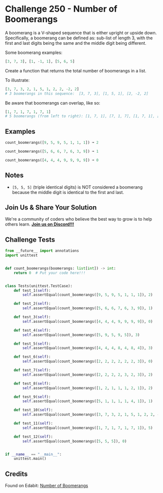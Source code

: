 # Challenge 250 - Number of Boomerangs

A boomerang is a V-shaped sequence that is either upright or upside down. Specifically, a boomerang can be defined as: sub-list of length 3, with the first and last digits being the same and the middle digit being different.

Some boomerang examples:
```python
[3, 7, 3], [1, -1, 1], [5, 6, 5]
```
Create a function that returns the total number of boomerangs in a list.

To illustrate:
```python
[3, 7, 3, 2, 1, 5, 1, 2, 2, -2, 2]
# 3 boomerangs in this sequence:  [3, 7, 3], [1, 5, 1], [2, -2, 2]
```
Be aware that boomerangs can overlap, like so:
```python
[1, 7, 1, 7, 1, 7, 1]
# 5 boomerangs (from left to right): [1, 7, 1], [7, 1, 7], [1, 7, 1], [7, 1, 7], and [1, 7, 1]
```
## Examples
```python
count_boomerangs([9, 5, 9, 5, 1, 1, 1]) ➞ 2

count_boomerangs([5, 6, 6, 7, 6, 3, 9]) ➞ 1

count_boomerangs([4, 4, 4, 9, 9, 9, 9]) ➞ 0
```
## Notes

- `[5, 5, 5]` (triple identical digits) is NOT considered a boomerang because the middle digit is identical to the first and last.

## Join Us & Share Your Solution

We're a community of coders who believe the best way to grow is to help others learn. **[Join us on Discord!!!](https://discord.gg/sfHykntuGy)**

## Challenge Tests
```python
from __future__ import annotations
import unittest


def count_boomerangs(boomerangs: list[int]) -> int:
    return 0  # Put your code here!!!


class Tests(unittest.TestCase):
    def test_1(self):
        self.assertEqual(count_boomerangs([9, 5, 9, 5, 1, 1, 1]), 2)

    def test_2(self):
        self.assertEqual(count_boomerangs([5, 6, 6, 7, 6, 3, 9]), 1)

    def test_3(self):
        self.assertEqual(count_boomerangs([4, 4, 4, 9, 9, 9, 9]), 0)

    def test_4(self):
        self.assertEqual(count_boomerangs([5, 9, 5, 9, 5]), 3)

    def test_5(self):
        self.assertEqual(count_boomerangs([4, 4, 4, 8, 4, 8, 4]), 3)

    def test_6(self):
        self.assertEqual(count_boomerangs([2, 2, 2, 2, 2, 2, 3]), 0)

    def test_7(self):
        self.assertEqual(count_boomerangs([2, 2, 2, 2, 3, 2, 3]), 2)

    def test_8(self):
        self.assertEqual(count_boomerangs([1, 2, 1, 1, 1, 2, 1]), 2)

    def test_9(self):
        self.assertEqual(count_boomerangs([5, 1, 1, 1, 1, 4, 1]), 1)

    def test_10(self):
        self.assertEqual(count_boomerangs([3, 7, 3, 2, 1, 5, 1, 2, 2, -2, 2]), 3)

    def test_11(self):
        self.assertEqual(count_boomerangs([1, 7, 1, 7, 1, 7, 1]), 5)

    def test_12(self):
        self.assertEqual(count_boomerangs([5, 5, 5]), 0)


if __name__ == "__main__":
    unittest.main()
```
## Credits

Found on Edabit: [Number of Boomerangs](https://edabit.com/challenge/b7iHQDw72zzkmgCun)
